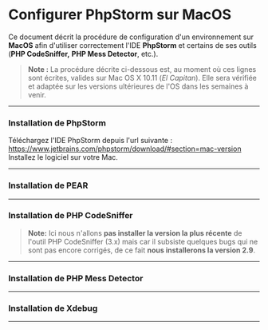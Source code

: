 # Configurer PhpStorm sur MacOS

Ce document décrit la procédure de configuration d'un environnement sur **MacOS** afin d'utiliser correctement l'IDE **PhpStorm** et certains de ses outils (**PHP CodeSniffer,** **PHP Mess Detector**, etc.).

> **Note :**
> La procédure décrite ci-dessous est, au moment où ces lignes sont écrites, valides sur Mac OS X 10.11 (*El Capitan*).
> Elle sera vérifiée et adaptée sur les versions ultérieures de l'OS dans les semaines à venir.

----------
### Installation de PhpStorm
Téléchargez l'IDE PhpStorm depuis l'url suivante : https://www.jetbrains.com/phpstorm/download/#section=mac-version
Installez le logiciel sur votre Mac.

-------------
### Installation de PEAR

-------------
### Installation de PHP CodeSniffer
>**Note:**
>Ici nous n'allons **pas installer la version la plus récente** de l'outil PHP CodeSniffer (3.x) mais car il subsiste quelques bugs qui ne sont pas encore corrigés, de ce fait **nous installerons la version 2.9**.

-------------
### Installation de PHP Mess Detector

-------------
### Installation de Xdebug

-------------
